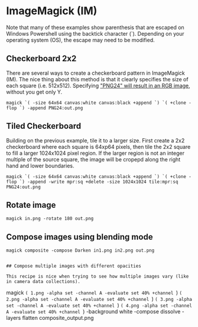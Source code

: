 # ImageMagick (IM)

Note that many of these examples show parenthesis that are escaped on Windows Powershell using the backtick character (`). Depending on your operating system (OS), the escape may need to be modified.  


## Checkerboard 2x2

There are several ways to create a checkerboard pattern in ImageMagick (IM). The nice thing about this method is that it clearly specifies the size of each square (i.e. 512x512). Specifying ["PNG24" will result in an RGB image](https://stackoverflow.com/questions/14696728/imagemagick-convert-keeps-changing-the-colorspace-to-gray-how-to-preserve-srgb), without you get only Y. 

```
magick `( -size 64x64 canvas:white canvas:black +append `) `( +clone -flop `) -append PNG24:out.png
```


## Tiled Checkerboard

Building on the previous example, tile it to a larger size. First create a 2x2 checkerboard where each square is 64xp64 pixels, then tile the 2x2 square to fill a larger 1024x1024 pixel region. If the larger region is not an integer multiple of the source square, the image will be cropepd along the right hand and lower boundaries. 

```
magick `( -size 64x64 canvas:white canvas:black +append `) `( +clone -flop `) -append -write mpr:sq +delete -size 1024x1024 tile:mpr:sq PNG24:out.png
```

## Rotate image

```
magick in.png -rotate 180 out.png
```

## Compose images using blending mode

```
magick composite -compose Darken in1.png in2.png out.png


## Compose multiple images with different opacities

This recipe is nice when trying to see how multiple images vary (like in camera data collections).

```
magick `( 1.png -alpha set -channel A -evaluate set 40% +channel `) `( 2.png -alpha set -channel A -evaluate set 40% +channel `) `( 3.png -alpha set -channel A -evaluate set 40% +channel `)  `( 4.png -alpha set -channel A -evaluate set 40% +channel `) -background white -compose dissolve -layers flatten composite_output.png
```
